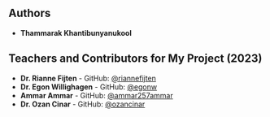## Authors

- **Thammarak Khantibunyanukool** 

## Teachers and Contributors for My Project (2023)

- **Dr. Rianne Fijten** - GitHub: [@riannefijten](https://github.com/riannefijten)
- **Dr. Egon Willighagen** - GitHub: [@egonw](https://github.com/egonw)
- **Ammar Ammar** - GitHub: [@ammar257ammar](https://github.com/ammar257ammar)
- **Dr. Ozan Cinar** - GitHub: [@ozancinar](https://github.com/ozancinar)
